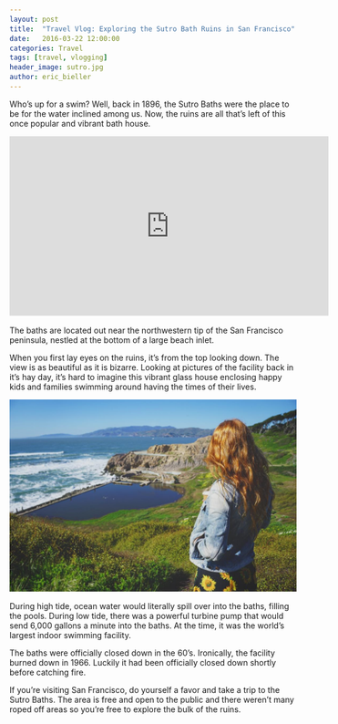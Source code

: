 ```yaml
---
layout: post
title:  "Travel Vlog: Exploring the Sutro Bath Ruins in San Francisco"
date:   2016-03-22 12:00:00
categories: Travel
tags: [travel, vlogging]
header_image: sutro.jpg
author: eric_bieller
---
```


Who’s up for a swim? Well, back in 1896, the Sutro Baths were the place to be for the water inclined among us. Now, the ruins are all that’s left of this once popular and vibrant bath house.

<iframe width="560" height="315" src="https://www.youtube.com/embed/omOho20_RtQ" frameborder="0" allowfullscreen></iframe>

The baths are located out near the northwestern tip of the San Francisco peninsula, nestled at the bottom of a large beach inlet.

When you first lay eyes on the ruins, it’s from the top looking down. The view is as beautiful as it is bizarre. Looking at pictures of the facility back in it’s hay day, it’s hard to imagine this vibrant glass house enclosing happy kids and families swimming around having the times of their lives.

![allison at sutro baths san francisco](/images/uploads/allison-sutro-baths-san-francisco.jpg)

During high tide, ocean water would literally spill over into the baths, filling the pools. During low tide, there was a powerful turbine pump that would send 6,000 gallons a minute into the baths. At the time, it was the world’s largest indoor swimming facility.

The baths were officially closed down in the 60’s. Ironically, the facility burned down in 1966. Luckily it had been officially closed down shortly before catching fire.

If you’re visiting San Francisco, do yourself a favor and take a trip to the Sutro Baths. The area is free and open to the public and there weren’t many roped off areas so you’re free to explore the bulk of the ruins.
